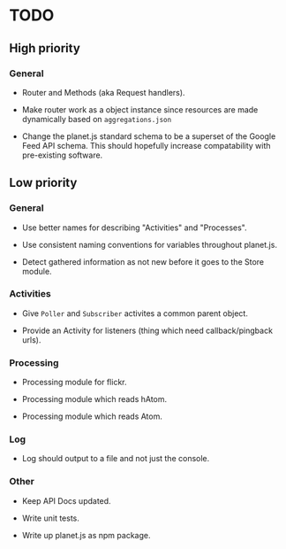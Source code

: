# TODO

## High priority

### General


- Router and Methods (aka Request handlers).

- Make router work as a object instance since resources are made dynamically
based on `aggregations.json`

- Change the planet.js standard schema to be a superset of the Google Feed API schema. This
should hopefully increase compatability with pre-existing software.


## Low priority

### General

- Use better names for describing "Activities" and "Processes".

- Use consistent naming conventions for variables throughout planet.js.

- Detect gathered information as not new before it goes to the Store module.

### Activities

- Give `Poller` and `Subscriber` activites a common parent object.

- Provide an Activity for listeners (thing which need callback/pingback urls).

### Processing

- Processing module for flickr.

- Processing module which reads hAtom.

- Processing module which reads Atom.

### Log

- Log should output to a file and not just the console.

### Other

- Keep API Docs updated.

- Write unit tests.

- Write up planet.js as npm package.

